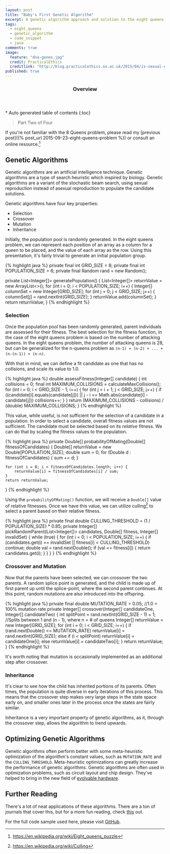 ```yaml
---
layout: post
title: "Baby's First Genetic Algorithm"
excerpt: A genetic algorithm approach and solution to the eight queens problem.
tags: 
  - eight_queens
  - genetic_algorithm
  - code_snippet
  - java
comments: true
image: 
  feature: "dna-genes.jpg"
  credit: PracticalEthics
  creditlink: "http://blog.practicalethics.ox.ac.uk/2015/04/is-sexual-offending-genetic/"
published: true
---
```



<section id="table-of-contents" class="toc">
  <header>
    <h3>Overview</h3>
  </header>
<div id="drawer" markdown="1">
*  Auto generated table of contents
{:toc}
</div>
</section><!-- /#table-of-contents -->

> Part Two of Four

If you're not familiar with the 8 Queens problem, please read my [previous post]({% post_url 2015-09-23-eight-queens-problem %}) or consult an online resource.[^1]

## Genetic Algorithms

Genetic algorithms are an artificial intelligence technique. Genetic algorithms are a type of search heuristic which inspired by biology. Genetic algorithms are a variant of the stochastic beam search, using sexual reproduction instead of asexual reproduction to populate the candidate solutions.

Genetic algorithms have four key properties:

* Selection
* Crossover
* Mutation
* Inheritance

Initially, the population pool is randomly generated.  In the eight queens problem, we can represent each position of an array as a column for a queen to be placed, and the value of each array as the row. Using this presentation, it's fairly trivial to generate an initial population group.

{% highlight java %}
private final int GRID_SIZE = 8;
private final int POPULATION_SIZE = 6;
private final Random rand = new Random();

private List<Integer[]> generatePopulation() {
    List<Integer[]> returnValue = new ArrayList<>();
    for (int i = 0; i < POPULATION_SIZE; i++) {
        Integer[] columnSet = new Integer[GRID_SIZE];
        for (int j = 0; j < GRID_SIZE; j++) {
            columnSet[j] = rand.nextInt(GRID_SIZE);
        }
        returnValue.add(columnSet);
    }
    return returnValue;
}
{% endhighlight %}

### Selection

Once the population pool has been randomly generated, parent individuals are assessed for their fitness. The best selection for the fitness function, in the case of the eight queens problem is based on the number of attacking queens. In the eight queens problem, the number of attacking queens is 28, but can be generalized for the n-queens problem as `(n-1) + (n-2) + ... + (n-(n-1)) + (n-n)`.

With that in mind, we can define a fit candidate as one that has no collisions, and scale its value to 1.0.

{% highlight java %}
double assessFitness(Integer[] candidate) {
    int collisions = 0;
    final int MAXIMUM_COLLISIONS = calculateMaxCollisions();
    for (int i = 0; i < GRID_SIZE - 1; i++) {
        for (int j = i + 1; j < GRID_SIZE; j++) {
            if ((candidate[i].equals(candidate[j])) || j - i == Math.abs(candidate[i] - candidate[j]))
                collisions++;
        }
    }
    return (MAXIMUM_COLLISIONS - collisions) / (double) MAXIMUM_COLLISIONS;
}
{% endhighlight %}

This value, while useful, is not sufficient for the selection of a candidate in a population. In order to select a candidate, overall fitness values are not sufficient. The candidate must be selected based on its *relative* fitness. We can do that by scaling the fitness values to the population.

{% highlight java %}
private Double[] probabilityOfMating(Double[] fitnessOfCandidates) {
    Double[] returnValue = new Double[POPULATION_SIZE];
    double sum = 0;
    for (Double d : fitnessOfCandidates) {
        sum += d;
    }

    for (int i = 0; i < fitnessOfCandidates.length; i++) {
        returnValue[i] = fitnessOfCandidates[i] / sum;
    }
    return returnValue;
}
{% endhighlight %}

Using the `probabilityOfMating()` function, we will receive a `Double[]` value of relative fitnesses. Once we have this value, we can utilize culling[^2] to select a parent based on their relative fitness.

{% highlight java %}
private final double CULLING_THRESHOLD = (1 / POPULATION_SIZE) * 0.85;
private Integer[] pickRandomParent(List<Integer[]> candidates, Double[] fitness, Integer[] invalidSet) {
    while (true) {
        for (int i = 0; i < POPULATION_SIZE; i++) {
            if (candidates.get(i) == invalidSet || fitness[i] < CULLING_THRESHOLD)
                continue;
            double val = rand.nextDouble();
            if (val <= fitness[i]) {
                return candidates.get(i);
            }
        }
    }
}
{% endhighlight %}

### Crossover and Mutation

Now that the parents have been selected, we can crossover the two parents. A random splice point is generated, and the child is made up of first parent up until the splice-point, where the second parent continues. At this point, random mutations are also introduced into the offspring.

{% highlight java %}
private final double MUTATION_RATE = 0.05; //1.0 = 100% mutation rate
private Integer[] crossover(Integer[] candidateOne, Integer[] candidateTwo) {
    int splitPoint = rand.nextInt(GRID_SIZE - 1) + 1; //Splits between 1 and (n - 1), where n = # of queens
    Integer[] returnValue = new Integer[GRID_SIZE];
    for (int i = 0; i < GRID_SIZE; i++) {
        if (rand.nextDouble() <= MUTATION_RATE)
            returnValue[i] = rand.nextInt(GRID_SIZE);
        else if (i < splitPoint)
            returnValue[i] = candidateOne[i];
        else
            returnValue[i] = candidateTwo[i];
    }
    return returnValue;
}
{% endhighlight %}

It's worth noting that mutation is occasionally implemented as an additional step after crossover.

### Inheritance

It's clear to see how the child has inherited portions of its parents. Often times, the population is quite diverse in early iterations of this process. This means that the crossover step makes very large steps in the state space early on, and smaller ones later in the process once the states are fairly similar.

Inheritance is a very important property of genetic algorithms, as it, through the crossover step, allows the algorithm to trend upwards.

## Optimizing Genetic Algorithms

Genetic algorithms often perform better with some meta-heuristic optimization of the algorithm's constant values, such as `MUTATION_RATE` and the `CULLING_THRESHOLD`. Meta-heuristic optimizations can greatly increase the performance of genetic algorithms. Genetic algorithms are often used in optimization problems, such as circuit layout and chip design. They've helped to bring in the new field of [evolvable hardware](https://en.wikipedia.org/wiki/Evolvable_hardware).

## Further Reading

There's a lot of neat applications of these algorithms. There are a ton of journals that cover this, but for a more fun reading, check [this](http://www.damninteresting.com/on-the-origin-of-circuits/) out.

For the full code sample used here, please visit [GitHub](https://github.com/hesham8/daily-challenge/tree/master/8Queens).

[^1]: <https://en.wikipedia.org/wiki/Eight_queens_puzzle>
[^2]: <https://en.wikipedia.org/wiki/Culling>
